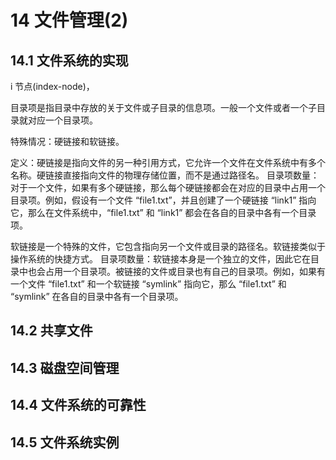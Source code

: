 # 14 文件管理(2)

## 14.1 文件系统的实现

i 节点(index-node)，

目录项是指目录中存放的关于文件或子目录的信息项。一般一个文件或者一个子目录就对应一个目录项。

特殊情况：硬链接和软链接。

定义：硬链接是指向文件的另一种引用方式，它允许一个文件在文件系统中有多个名称。硬链接直接指向文件的物理存储位置，而不是通过路径名。
目录项数量：对于一个文件，如果有多个硬链接，那么每个硬链接都会在对应的目录中占用一个目录项。例如，假设有一个文件 “file1.txt”，并且创建了一个硬链接 “link1” 指向它，那么在文件系统中，“file1.txt” 和 “link1” 都会在各自的目录中各有一个目录项。

软链接是一个特殊的文件，它包含指向另一个文件或目录的路径名。软链接类似于操作系统的快捷方式。
目录项数量：软链接本身是一个独立的文件，因此它在目录中也会占用一个目录项。被链接的文件或目录也有自己的目录项。例如，如果有一个文件 “file1.txt” 和一个软链接 “symlink” 指向它，那么 “file1.txt” 和 “symlink” 在各自的目录中各有一个目录项。

## 14.2 共享文件

## 14.3 磁盘空间管理

## 14.4 文件系统的可靠性

## 14.5 文件系统实例
